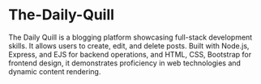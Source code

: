 # The-Daily-Quill
The Daily Quill is a blogging platform showcasing full-stack development skills. It allows users to create, edit, and delete posts. Built with Node.js, Express, and EJS for backend operations, and HTML, CSS, Bootstrap for frontend design, it demonstrates proficiency in web technologies and dynamic content rendering.

